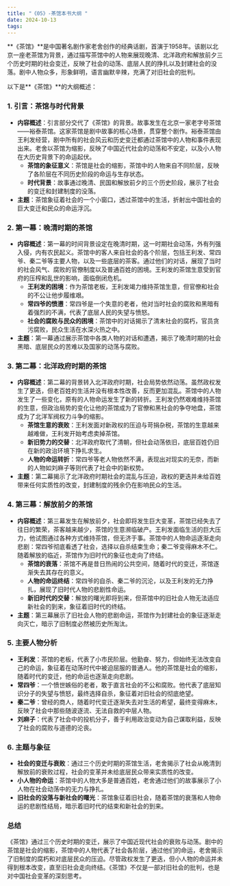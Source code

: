 ```yaml
---
title: "《05》-茶馆本书大纲 "
date: 2024-10-13
tags: 
---
```

**《茶馆》**是中国著名剧作家老舍创作的经典话剧，首演于1958年。该剧以北京一座老茶馆为背景，通过描写茶馆中的人物来展现晚清、北洋政府和解放前夕三个历史时期的社会变迁，反映了社会的动荡、底层人民的挣扎以及封建社会的没落。剧中人物众多，形象鲜明，语言幽默辛辣，充满了对旧社会的批判。

以下是**《茶馆》**的大纲概述：

### 1. **引言：茶馆与时代背景**
- **内容概述**：引言部分交代了《茶馆》的背景。故事发生在北京一家老字号茶馆——裕泰茶馆。这家茶馆是剧中故事的核心场景，贯穿整个剧作。裕泰茶馆由王利发经营，剧中所有的社会风云和历史变迁都通过茶馆中的人物和事件表现出来。老舍以茶馆为缩影，反映了中国近代社会的动荡和不安定，以及小人物在大历史背景下的命运起伏。
  - **茶馆的象征意义**：茶馆是社会的缩影，茶馆中的人物来自不同阶层，反映了各阶层在不同历史阶段的命运与生存状态。
  - **时代背景**：故事通过晚清、民国和解放前夕的三个历史阶段，展示了社会的变迁和封建制度的没落。
- **主题**：茶馆象征着社会的一个小窗口，透过茶馆中的生活，折射出中国社会的巨大变迁和民众的命运浮沉。

### 2. **第一幕：晚清时期的茶馆**
- **内容概述**：第一幕的时间背景设定在晚清时期，这一时期社会动荡，外有列强入侵，内有农民起义。茶馆中的客人来自社会的各个阶层，包括王利发、常四爷、秦二爷等主要人物，以及一些底层的茶客。通过他们的对话，展现了当时的社会风气、腐败的官僚制度以及普通百姓的困境。王利发的茶馆生意受到官府的压榨和乱世的影响，面临倒闭危机。
  - **王利发的困境**：作为茶馆老板，王利发竭力维持茶馆生意，但官僚和社会的不公让他步履维艰。
  - **常四爷的愤懑**：常四爷是一个失意的老者，他对当时社会的腐败和黑暗有着强烈的不满，代表了底层人民的失望与愤怒。
  - **社会的腐败与民众的困境**：茶馆中的对话揭示了清末社会的腐朽，官员贪污腐败，民众生活在水深火热之中。
- **主题**：第一幕通过展示茶馆中各类人物的对话和遭遇，揭示了晚清时期的社会黑暗、底层民众的苦难以及国家的动荡与腐败。

### 3. **第二幕：北洋政府时期的茶馆**
- **内容概述**：第二幕的背景转入北洋政府时期，社会局势依然动荡。虽然政权发生了更迭，但老百姓的生活并没有根本性改善，反而更加混乱。茶馆中的人物发生了一些变化，原有的人物命运发生了新的转折。王利发仍然艰难维持茶馆的生意，但政治局势的变化让他的茶馆成为了官僚和黑社会的争夺地盘，茶馆成为了北洋军阀权力斗争的缩影。
  - **茶馆生意的衰败**：王利发面对新政权的压迫与苛捐杂税，茶馆的生意越来越难做，王利发开始考虑卖掉茶馆。
  - **新旧势力的交替**：北洋政府取代了清朝，但社会动荡依旧，底层百姓仍旧在新的政治环境下挣扎求生。
  - **人物的命运转折**：常四爷等老人物依然不满，表现出对现实的无奈，而新的人物如刘麻子等则代表了社会中的新权势。
- **主题**：第二幕揭示了北洋政府时期社会的混乱与压迫，政权的更迭并未给百姓带来任何实质性的改变，封建制度的残余仍在影响民众的生活。

### 4. **第三幕：解放前夕的茶馆**
- **内容概述**：第三幕发生在解放前夕，社会即将发生巨大变革，茶馆已经失去了往日的繁荣，茶客越来越少，茶馆的生意濒临破产。王利发面临生活的巨大压力，他试图通过各种方式维持茶馆，但无济于事。茶馆中的人物命运逐渐走向悲剧：常四爷彻底看透了社会，选择以自杀结束生命；秦二爷变得麻木不仁。随着解放的临近，茶馆作为旧时代的象征也走向了终结。
  - **茶馆的衰落**：茶馆不再是昔日热闹的公共空间，随着时代的变迁，茶馆逐渐失去其存在的意义。
  - **人物的命运终结**：常四爷的自杀、秦二爷的沉沦，以及王利发的无力挣扎，展现了旧时代人物的悲剧性命运。
  - **新旧时代的交替**：解放的曙光即将到来，但茶馆中的旧社会人物无法适应新社会的到来，象征着旧时代的终结。
- **主题**：第三幕展示了旧社会人物的悲剧命运，茶馆作为封建社会的象征逐渐走向灭亡，暗示了旧制度必然被历史所淘汰。

### 5. **主要人物分析**
- **王利发**：茶馆的老板，代表了小市民阶层。他勤奋、努力，但始终无法改变自己的命运，象征着在动荡时代中被迫屈服的普通人。他的茶馆是社会的缩影，随着时代的变迁，他的命运也逐渐走向悲剧。
- **常四爷**：一个愤世嫉俗的老者，敢于直言社会的不公和腐败。他代表了底层知识分子的失望与愤怒，最终选择自杀，象征着对旧社会的彻底绝望。
- **秦二爷**：曾经的商人，随着时代变迁逐渐失去对生活的希望，最终变得麻木，反映了社会中那些随波逐流、无法自救的中层人物。
- **刘麻子**：代表了社会中的投机分子，善于利用政治变动为自己谋取利益，反映了社会的腐败与道德的沦丧。

### 6. **主题与象征**
- **社会的变迁与衰败**：通过三个历史时期的茶馆生活，老舍揭示了社会从晚清到解放前的衰败过程，社会的变革并未给底层民众带来实质性的改变。
- **小人物的命运**：茶馆中的人物大多是普通百姓，老舍通过他们的故事展示了小人物在社会动荡中的无力与挣扎。
- **旧社会的没落与新社会的曙光**：茶馆象征着旧社会，随着茶馆的衰落和人物命运的悲剧性结局，暗示着旧时代的结束和新社会的到来。

### **总结**
《茶馆》通过三个历史时期的变迁，展示了中国近现代社会的衰败与动荡。剧中的茶馆是社会的缩影，茶馆中的人物代表了社会各阶层，通过他们的命运，老舍揭示了旧制度的腐朽和对底层民众的压迫。尽管政权发生了更迭，但小人物的命运并未得到根本改变，直至旧社会走向终结。《茶馆》不仅是一部对旧社会的批判，也是对中国社会变革的深刻思考。
